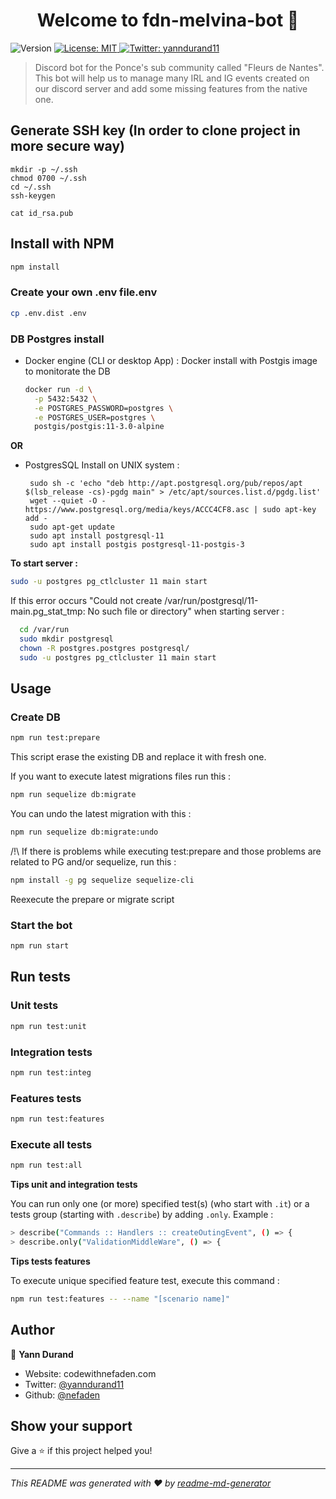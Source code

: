<h1 align="center">Welcome to fdn-melvina-bot 👋</h1>
<p>
  <img alt="Version" src="https://img.shields.io/badge/version-0.0.0-blue.svg?cacheSeconds=2592000" />
  <a href="#" target="_blank">
    <img alt="License: MIT" src="https://img.shields.io/badge/License-MIT-yellow.svg" />
  </a>
  <a href="https://twitter.com/yanndurand11" target="_blank">
    <img alt="Twitter: yanndurand11" src="https://img.shields.io/twitter/follow/yanndurand11.svg?style=social" />
  </a>
</p>

> Discord bot for the Ponce's sub community called "Fleurs de Nantes". This bot will help us to manage many IRL and IG events created on our discord server and add some missing features from the native one.

## Generate SSH key (In order to clone project in more secure way)
```
mkdir -p ~/.ssh
chmod 0700 ~/.ssh
cd ~/.ssh
ssh-keygen

cat id_rsa.pub
```
## Install with NPM

```sh
npm install
```

### Create your own .env file.env

```bash
cp .env.dist .env
```

### DB Postgres install

- Docker engine (CLI or desktop App) :
  Docker install with Postgis image to monitorate the DB
  ```bash
  docker run -d \
    -p 5432:5432 \
    -e POSTGRES_PASSWORD=postgres \
    -e POSTGRES_USER=postgres \
    postgis/postgis:11-3.0-alpine
  ```
**OR**
- PostgresSQL Install on UNIX system :
  ```
   sudo sh -c 'echo "deb http://apt.postgresql.org/pub/repos/apt $(lsb_release -cs)-pgdg main" > /etc/apt/sources.list.d/pgdg.list'
   wget --quiet -O - https://www.postgresql.org/media/keys/ACCC4CF8.asc | sudo apt-key add -
   sudo apt-get update
   sudo apt install postgresql-11
   sudo apt install postgis postgresql-11-postgis-3
  ```

**To start server :**
```sh
sudo -u postgres pg_ctlcluster 11 main start
```

If this error occurs "Could not create /var/run/postgresql/11-main.pg_stat_tmp: No such file or directory" when starting server :
```sh
  cd /var/run
  sudo mkdir postgresql
  chown -R postgres.postgres postgresql/
  sudo -u postgres pg_ctlcluster 11 main start
```

## Usage
### Create DB
```sh
npm run test:prepare
```
This script erase the existing DB and replace it with fresh one. 

If you want to execute latest migrations files run this :
```sh
npm run sequelize db:migrate
```

You can undo the latest migration with this :
```sh
npm run sequelize db:migrate:undo
```

/!\ If there is problems while executing test:prepare and those problems are related to PG and/or sequelize, run this :
```sh
npm install -g pg sequelize sequelize-cli 
```
Reexecute the prepare or migrate script

### Start the bot
```sh
npm run start
```

## Run tests

### Unit tests

```sh
npm run test:unit
```
### Integration tests

```sh
npm run test:integ
```
### Features tests

```sh
npm run test:features
```

### Execute all tests

```sh
npm run test:all
```

**Tips unit and integration tests**

You can run only one (or more) specified test(s) (who start with `.it`) or a tests group (starting with `.describe`) by adding `.only`.
Example : 
```bash
> describe("Commands :: Handlers :: createOutingEvent", () => {
> describe.only("ValidationMiddleWare", () => {
```

**Tips tests features**

To execute unique specified feature test, execute this command : 
```bash
npm run test:features -- --name "[scenario name]"
```
## Author

👤 **Yann Durand**

* Website: codewithnefaden.com
* Twitter: [@yanndurand11](https://twitter.com/yanndurand11)
* Github: [@nefaden](https://github.com/nefaden)

## Show your support

Give a ⭐️ if this project helped you!

***
_This README was generated with ❤️ by [readme-md-generator](https://github.com/kefranabg/readme-md-generator)_
